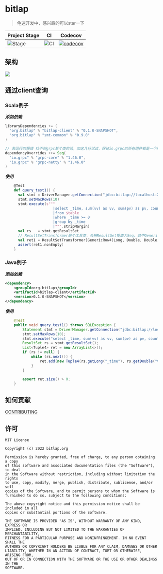# bitlap

> 龟速开发中，感兴趣的可以star一下

| Project Stage | CI              | Codecov                                   |
|---------------|-----------------|-------------------------------------------|
| ![Stage]      | ![CI][Badge-CI] | [![codecov][Badge-Codecov]][Link-Codecov] |


## 架构

![](http://ice-img.flutterdart.cn/2021-08-01-165808.png)

## 通过client查询

### Scala例子

***添加依赖***
```scala
libraryDependencies += (
  "org.bitlap" % "bitlap-client" % "0.1.0-SNAPSHOT",
  "org.bitlap" % "smt-common" % "0.9.0"
)

// 若运行时报错 找不到grpc某个类的话，加这几行试试，保证io.grpc的所有组件都是一个版本！
dependencyOverrides ++= Seq(
  "io.grpc" % "grpc-core" % "1.46.0",
  "io.grpc" % "grpc-netty" % "1.46.0"
)
```
***使用***
```scala
    @Test
    def query_test1() {
      val stmt = DriverManager.getConnection("jdbc:bitlap://localhost:23333/default").createStatement()
      stmt.setMaxRows(10)
      stmt.execute(s"""
                      |select _time, sum(vv) as vv, sum(pv) as pv, count(distinct pv) as uv
                      |from $table
                      |where _time >= 0
                      |group by _time
                      |""".stripMargin)
      val rs   = stmt.getResultSet
      // ResultSetTransformer是个工具类，会把ResultSet提取为Seq，其中GenericRow4表示结果是四列，每个类型需要指定，五列就是GenericRow5，以此类推。
      val ret1 = ResultSetTransformer[GenericRow4[Long, Double, Double, Long]].toResults(rs)
      assert(ret1.nonEmpty)
    }
```

### Java例子

***添加依赖***
```xml
<dependency>
    <groupId>org.bitlap</groupId>
    <artifactId>bitlap-client</artifactId>
    <version>0.1.0-SNAPSHOT</version>
</dependency>
```
***使用***
```java
    @Test
    public void query_test1() throws SQLException {
        Statement stmt = DriverManager.getConnection("jdbc:bitlap://localhost:23333/default").createStatement();
        stmt.setMaxRows(10);
        stmt.execute("select _time, sum(vv) as vv, sum(pv) as pv, count(distinct pv) as uv " + "  from " + table + "   where _time >= 0 " + " group by _time");
        ResultSet rs = stmt.getResultSet();
        List<Tuple4> ret = new ArrayList<>();
        if (rs != null) {
            while (rs.next()) {
                ret.add(new Tuple4(rs.getLong("_time"), rs.getDouble("vv"), rs.getDouble("pv"), rs.getLong("uv")));
            }
        }

        assert ret.size() > 0;
    }
```


## 如何贡献

[CONTRIBUTING](./CONTRIBUTING.md)

## 许可

```
MIT License

Copyright (c) 2022 bitlap.org

Permission is hereby granted, free of charge, to any person obtaining a copy
of this software and associated documentation files (the "Software"), to deal
in the Software without restriction, including without limitation the rights
to use, copy, modify, merge, publish, distribute, sublicense, and/or sell
copies of the Software, and to permit persons to whom the Software is
furnished to do so, subject to the following conditions:

The above copyright notice and this permission notice shall be included in all
copies or substantial portions of the Software.

THE SOFTWARE IS PROVIDED "AS IS", WITHOUT WARRANTY OF ANY KIND, EXPRESS OR
IMPLIED, INCLUDING BUT NOT LIMITED TO THE WARRANTIES OF MERCHANTABILITY,
FITNESS FOR A PARTICULAR PURPOSE AND NONINFRINGEMENT. IN NO EVENT SHALL THE
AUTHORS OR COPYRIGHT HOLDERS BE LIABLE FOR ANY CLAIM, DAMAGES OR OTHER
LIABILITY, WHETHER IN AN ACTION OF CONTRACT, TORT OR OTHERWISE, ARISING FROM,
OUT OF OR IN CONNECTION WITH THE SOFTWARE OR THE USE OR OTHER DEALINGS IN THE
SOFTWARE.
```

[Stage]: https://img.shields.io/badge/Project%20Stage-Development-yellowgreen.svg

[Badge-CI]: https://github.com/bitlap/bitlap/actions/workflows/ci.yml/badge.svg

[Badge-Maven]: https://img.shields.io/maven-central/v/org.bitlap/bitlap

[Badge-Discord]: https://img.shields.io/discord/968687999862841384

[Badge-Codecov]: https://codecov.io/gh/bitlap/bitlap/branch/dev/graph/badge.svg?token=9XJ2LC2K8M

[Badge-Snapshots]: https://img.shields.io/nexus/s/org.bitlap/bitlap-core?server=https%3A%2F%2Fs01.oss.sonatype.org

[Link-Discord]: https://discord.com/invite/vp5stpz6eU

[Link-Codecov]: https://codecov.io/gh/bitlap/bitlap

[Link-Maven]: https://search.maven.org/search?q=g:%22org.bitlap%22%20AND%20a:%22bitlap%22

[Link-Snapshots]: https://s01.oss.sonatype.org/content/repositories/snapshots/org/bitlap/
